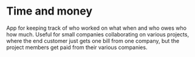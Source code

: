 Time and money
======

App for keeping track of who worked on what when and who owes who how much. 
Useful for small companies collaborating on various projects, where the end customer
just gets one bill from one company, but the project members get paid from their 
various companies.
